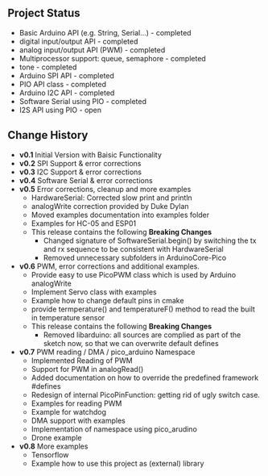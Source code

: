 ## Project Status

- Basic Arduino API (e.g. String, Serial...) - completed
- digital input/output API - completed
- analog input/output API (PWM) - completed
- Multiprocessor support: queue, semaphore - completed
- tone - completed
- Arduino SPI API - completed
- PIO API class - completed
- Arduino I2C API - completed
- Software Serial using PIO - completed
- I2S API using PIO - open

## Change History

- __v0.1__ Initial Version with Baisic Functionality
- __v0.2__ SPI Support & error corrections
- __v0.3__ I2C Support & error corrections
- __v0.4__ Software Serial & error corrections
- __v0.5__ Error corrections, cleanup and more examples
     - HardwareSerial: Corrected slow print and println
     - analogWrite correction provided by Duke Dylan
     - Moved examples documentation into examples folder
     - Examples for HC-05 and ESP01
     - This release contains the following __Breaking Changes__
        - Changed signature of SoftwareSerial.begin() by switching the tx and rx sequence to be consistent with HardwareSerial
        - Removed unnecessary subfolders in ArduinoCore-Pico
- __v0.6__ PWM, error corrections and additional examples.
     - Provide easy to use PicoPWM class which is used by Arduino analogWrite
     - Implement Servo class with examples
     - Example how to change default pins in cmake 
     - provide termperature() and temperatureF() method to read the built in temperature sensor
     - This release contains the following __Breaking Changes__
          - Removed libarduino: all sources are complied as part of the sketch now, so that we can overwrite default defines 
- __v0.7__ PWM reading / DMA / pico_arduino Namespace
     - Implemented Reading of PWM 
     - Support for PWM in analogRead()
     - Added documentation on how to override the predefined framework #defines 
     - Redesign of internal PicoPinFunction: getting rid of ugly switch case.
     - Examples for reading PWM
     - Example for watchdog
     - DMA support with examples
     - Implementation of namespace using pico_arudino
     - Drone example
- __v0.8__ More examples
     - Tensorflow
     - Example how to use this project as (external) library
